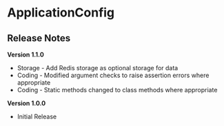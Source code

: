 # ApplicationConfig
## Release Notes

__Version 1.1.0__
* Storage - Add Redis storage as optional storage for data
* Coding - Modified argument checks to raise assertion errors where appropriate
* Coding - Static methods changed to class methods where appropriate


__Version 1.0.0__
* Initial Release
